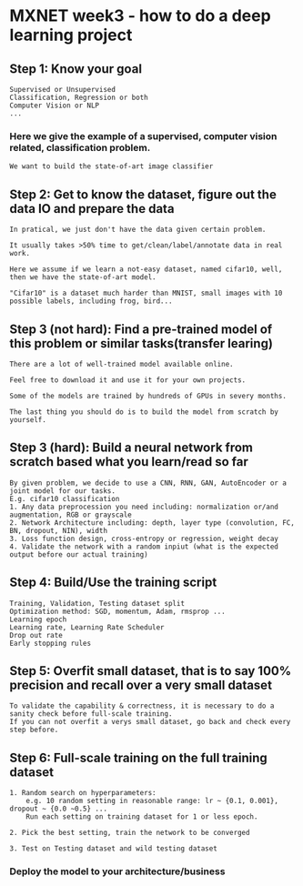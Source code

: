 # MXNET week3 - how to do a deep learning project 

## Step 1: Know your goal 

    Supervised or Unsupervised
    Classification, Regression or both 
    Computer Vision or NLP 
    ...

### Here we give the example of a supervised, computer vision related, classification problem.
    
    We want to build the state-of-art image classifier
    
## Step 2: Get to know the dataset, figure out the data IO and prepare the data
    
    In pratical, we just don't have the data given certain problem. 
    
    It usually takes >50% time to get/clean/label/annotate data in real work.
    
    Here we assume if we learn a not-easy dataset, named cifar10, well, then we have the state-of-art model.
   
    "Cifar10" is a dataset much harder than MNIST, small images with 10 possible labels, including frog, bird...
    
## Step 3 (not hard): Find a pre-trained model of this problem or similar tasks(transfer learing)
   
    There are a lot of well-trained model available online. 
   
    Feel free to download it and use it for your own projects.
    
    Some of the models are trained by hundreds of GPUs in severy months.
    
    The last thing you should do is to build the model from scratch by yourself.
   
## Step 3 (hard): Build a neural network from scratch based what you learn/read so far

    By given problem, we decide to use a CNN, RNN, GAN, AutoEncoder or a joint model for our tasks.
    E.g. cifar10 classification 
    1. Any data preprocession you need including: normalization or/and augmentation, RGB or grayscale
    2. Network Architecture including: depth, layer type (convolution, FC, BN, dropout, NIN), width
    3. Loss function design, cross-entropy or regression, weight decay
    4. Validate the network with a random inpiut (what is the expected output before our actual training)

## Step 4: Build/Use the training script 

    Training, Validation, Testing dataset split
    Optimization method: SGD, momentum, Adam, rmsprop ... 
    Learning epoch
    Learning rate, Learning Rate Scheduler
    Drop out rate
    Early stopping rules  

## Step 5: Overfit small dataset, that is to say 100% precision and recall over a very small dataset

    To validate the capability & correctness, it is necessary to do a sanity check before full-scale training. 
    If you can not overfit a verys small dataset, go back and check every step before. 

## Step 6: Full-scale training on the full training dataset

    1. Random search on hyperparameters:
        e.g. 10 random setting in reasonable range: lr ~ {0.1, 0.001}, dropout ~ {0.0 ~0.5} ...
        Run each setting on training dataset for 1 or less epoch. 
        
    2. Pick the best setting, train the network to be converged 
    
    3. Test on Testing dataset and wild testing dataset

### Deploy the model to your architecture/business 
    
   
   
   
